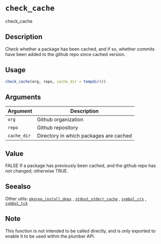# `check_cache`

check_cache


## Description

Check whether a package has been cached, and if so, whether commits have been
 added to the github repo since cached version.


## Usage

```r
check_cache(org, repo, cache_dir = tempdir())
```


## Arguments

Argument      |Description
------------- |----------------
`org`     |     Github organization
`repo`     |     Github repository
`cache_dir`     |     Directory in which packages are cached


## Value

FALSE If a package has previously been cached, and the github repo
 has not changed; otherwise TRUE.


## Seealso

Other utils:
 [`pkgrep_install_deps`](#pkgrepinstalldeps) ,
 [`stdout_stderr_cache`](#stdoutstderrcache) ,
 [`symbol_crs`](#symbolcrs) ,
 [`symbol_tck`](#symboltck)


## Note

This function is not intended to be called directly, and is only
 exported to enable it to be used within the plumber API.


